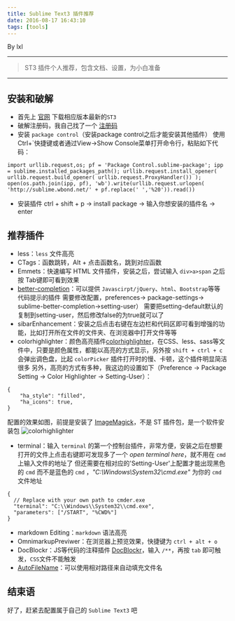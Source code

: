 ```yaml
---
title: Sublime Text3 插件推荐
date: 2016-08-17 16:43:10
tags: [tools]
---
```


By lxl

------

> ST3 插件个人推荐，包含文档、设置，为小白准备

------

## 安装和破解
- 首先上 [官网](http://www.sublimetext.com/3) 下载相应版本最新的`ST3`
- 破解注册码，我自己找了一个 [注册码](http://blog.sina.com.cn/s/blog_7f5571aa0102w3xq.html)
- 安装 `package control`（安装package control之后才能安装其他插件）
使用Ctrl+`快捷键或者通过View->Show Console菜单打开命令行，粘贴如下代码：
``````
import urllib.request,os; pf = 'Package Control.sublime-package'; ipp = sublime.installed_packages_path(); urllib.request.install_opener( urllib.request.build_opener( urllib.request.ProxyHandler()) ); open(os.path.join(ipp, pf), 'wb').write(urllib.request.urlopen( 'http://sublime.wbond.net/' + pf.replace(' ','%20')).read())
``````
- 安装插件 ctrl + shift + p -> install package -> 输入你想安装的插件名 -> enter

## 推荐插件
- less：`less` 文件高亮
- CTags：函数跳转，Alt + 点击函数名，跳到对应函数
- Emmets：快速编写 HTML 文件插件，安装之后，尝试输入 `div>a>span` 之后按 Tab键即可看到效果
- [better-completion](https://github.com/Pleasurazy/Sublime-Better-Completion)：可以提供 `Javascirpt/jQuery`、`html`、`Bootstrap`等等 代码提示的插件 需要修改配置，preferences-> package-settings-> sublime-better-completion->setting-user）
  需要把setting-default默认的复制到setting-user，然后修改false的为true就可以了
- sibarEnhancement：安装之后点击右键在左边栏和代码区即可看到增强的功能，比如打开所在文件的文件夹、在浏览器中打开文件等等
- colorhighlighter：颜色高亮插件[colorhighlighter](https://github.com/Monnoroch/ColorHighlighter)，在CSS、less、sass等文件中，只要是颜色属性，都能以高亮的方式显示，另外按 `shift + ctrl + c` 会弹出调色盘，比起 `colorPicker` 插件打开时的慢、卡顿，这个插件明显简洁很多
另外，高亮的方式有多种，我这边的设置如下（Preference -> Package Setting -> Color Highlighter -> Setting-User）：
````
{
    "ha_style": "filled",
    "ha_icons": true,
}

````
配置的效果如图，前提是安装了 [ImageMagick](http://www.imagemagick.org/script/binary-releases.php)，不是 ST 插件包，是一个软件安装包
![colorhighlighter](https://camo.githubusercontent.com/e13f5346a650e7e3fc2269fd4de3904d78c8fd1e/687474703a2f2f692e696d6775722e636f6d2f55506d456b30392e706e67)

- terminal：输入 `terminal` 的第一个控制台插件，非常方便，安装之后在想要打开的文件上点击右键即可发现多了一个 *open terminal here*，就不用在 `cmd`  上输入文件的地址了
但还需要在相对应的'Setting-User'上配置才能出现黑色的 `cmd` 而不是蓝色的 `cmd` ，*"C:\\Windows\\System32\\cmd.exe"* 为你的 `cmd` 文件地址
`````
{
  // Replace with your own path to cmder.exe
  "terminal": "C:\\Windows\\System32\\cmd.exe",
  "parameters": ["/START", "%CWD%"]
}
`````
- markdown Editing：`markdown` 语法高亮
- OmnimarkupPreviwer：在浏览器上预览效果，快捷键为 `ctrl + alt + o` 
- DocBlockr：JS等代码的注释插件 [DocBlockr](https://github.com/spadgos/sublime-jsdocs)，输入 `/**`，再按 `tab` 即可触发，`CSS`文件不能触发
- [AutoFileName](https://github.com/BoundInCode/AutoFileName)：可以使用相对路径来自动填充文件名

## 结束语
好了，赶紧去配置属于自己的 `Sublime Text3` 吧
